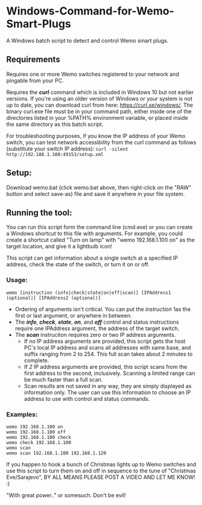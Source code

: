 # Windows-Command-for-Wemo-Smart-Plugs
A Windows batch script to detect and control Wemo smart plugs.  
  
## Requirements
Requires one or more Wemo switches registered to your network and pingable from your PC.  
  
Requires the **_curl_** command which is included in Windows 10 but not earlier versions.  If you're using an older version of Windows or your system is not up to date, you can download curl from here: https://curl.se/windows/.  The binary curl.exe file must be in your command path, either inside one of the directories listed in your %PATH% environment variable, or placed inside the same directory as this batch script.  
  
For troubleshooting purposes, if you know the IP address of your Wemo switch, you can test network accessibility from the curl command as follows (substitute your switch IP address):  `curl -silent http://192.188.1.100:49153/setup.xml`  
  
## Setup:
Download wemo.bat (click wemo.bat above, then right-click on the "RAW" button and select save-as) file and save it anywhere in your file system.  
  
## Running the tool:  
You can run this script form the command line (cmd.exe) or you can create a Windows shortcut to this file with arguments.  For example, you could create a shortcut called "Turn on lamp" with "wemo 192.168.1.100 on" as the target location, and give it a lightbulb icon!  
  
This script can get information about a single switch at a specified IP address, check the state of the switch, or turn it on or off.  
  
### Usage:  
```
wemo [instruction (info|check|state|on|off|scan)] [IPAddress1 (optional)] [IPAddress2 (optional)]
```
* Ordering of arguments isn't critical.  You can put the *instruction* 1as the first or last argument, or anywhere in between.  
* The **_info_**, **_check_**, **_state_**, **_on_**, and **_off_** control and status instructions require one IPAddress argument, the address of the target switch.  
* The **_scan_** instruciton requires zero or two IP address arguments.  
  * If *no* IP address arguments are provided, this script gets the host PC's local IP address and scans all addresses with same base, and suffix ranging from 2 to 254.  This full scan takes about 2 minutes to complete.
  * If *2* IP address arguments are provided, this script scans from the first address to the second, inclusively.  Scanning a limited range can be much faster than a full scan.
  * Scan results are not saved in any way, they are simply displayed as information only.  The user can use this information to choose an IP address to use with control and status commands.
  
### Examples:  
```
wemo 192.168.1.100 on  
wemo 192.168.1.100 off  
wemo 192.168.1.100 check  
wemo check 192.168.1.100  
wemo scan  
wemo scan 192.168.1.100 192.168.1.120  
```
    
If you happen to hook a bunch of Christmas lights up to Wemo switches and use this script to turn them on and off in sequence to the tune of "Christmas Eve/Sarajevo", BY ALL MEANS PLEASE POST A VIDEO AND LET ME KNOW!  :)  
  
"With great power.." or somesuch. Don't be evil!  
